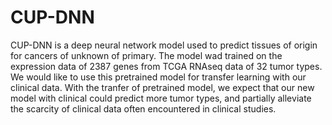 # CUP-DNN
CUP-DNN is a deep neural network model used to predict tissues of origin for cancers of unknown of primary. 
The model wad trained on the expression data of 2387 genes from TCGA RNAseq data of 32 tumor types. We would like to use this pretrained model for transfer learning with our clinical data. With the tranfer of pretrained model, we expect that our new model with clinical could predict more tumor types, and partially alleviate the scarcity of clinical data often encountered in clinical studies.   


